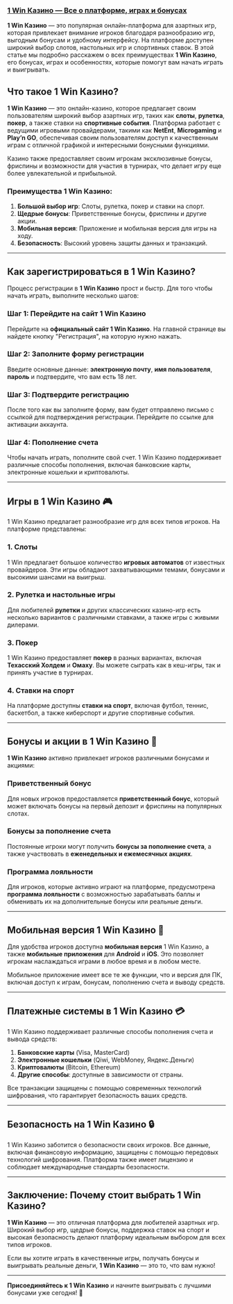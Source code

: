 ### [1 Win Казино — Все о платформе, играх и бонусах](https://brandplay.link/9sD8CZLQ)

**1 Win Казино** — это популярная онлайн-платформа для азартных игр, которая привлекает внимание игроков благодаря разнообразию игр, выгодным бонусам и удобному интерфейсу. На платформе доступен широкий выбор слотов, настольных игр и спортивных ставок. В этой статье мы подробно расскажем о всех преимуществах **1 Win Казино**, его бонусах, играх и особенностях, которые помогут вам начать играть и выигрывать.

## Что такое 1 Win Казино?

**1 Win Казино** — это онлайн-казино, которое предлагает своим пользователям широкий выбор азартных игр, таких как **слоты**, **рулетка**, **покер**, а также ставки на **спортивные события**. Платформа работает с ведущими игровыми провайдерами, такими как **NetEnt**, **Microgaming** и **Play’n GO**, обеспечивая своим пользователям доступ к качественным играм с отличной графикой и интересными бонусными функциями.

Казино также предоставляет своим игрокам эксклюзивные бонусы, фриспины и возможности для участия в турнирах, что делает игру еще более увлекательной и прибыльной.

### Преимущества 1 Win Казино:

1. **Большой выбор игр**: Слоты, рулетка, покер и ставки на спорт.
2. **Щедрые бонусы**: Приветственные бонусы, фриспины и другие акции.
3. **Мобильная версия**: Приложение и мобильная версия для игры на ходу.
4. **Безопасность**: Высокий уровень защиты данных и транзакций.

***

## Как зарегистрироваться в 1 Win Казино?

Процесс регистрации в **1 Win Казино** прост и быстр. Для того чтобы начать играть, выполните несколько шагов:

### Шаг 1: Перейдите на сайт 1 Win Казино

Перейдите на **официальный сайт 1 Win Казино**. На главной странице вы найдете кнопку "Регистрация", на которую нужно нажать.

### Шаг 2: Заполните форму регистрации

Введите основные данные: **электронную почту**, **имя пользователя**, **пароль** и подтвердите, что вам есть 18 лет.

### Шаг 3: Подтвердите регистрацию

После того как вы заполните форму, вам будет отправлено письмо с ссылкой для подтверждения регистрации. Перейдите по ссылке для активации аккаунта.

### Шаг 4: Пополнение счета

Чтобы начать играть, пополните свой счет. 1 Win Казино поддерживает различные способы пополнения, включая банковские карты, электронные кошельки и криптовалюты.

***

## Игры в 1 Win Казино 🎮

1 Win Казино предлагает разнообразие игр для всех типов игроков. На платформе представлены:

### 1. **Слоты**

1 Win предлагает большое количество **игровых автоматов** от известных провайдеров. Эти игры обладают захватывающими темами, бонусами и высокими шансами на выигрыш.

### 2. **Рулетка и настольные игры**

Для любителей **рулетки** и других классических казино-игр есть несколько вариантов с различными ставками, а также игры с живыми дилерами.

### 3. **Покер**

1 Win Казино предоставляет **покер** в разных вариантах, включая **Техасский Холдем** и **Омаху**. Вы можете сыграть как в кеш-игры, так и принять участие в турнирах.

### 4. **Ставки на спорт**

На платформе доступны **ставки на спорт**, включая футбол, теннис, баскетбол, а также киберспорт и другие спортивные события.

***

## Бонусы и акции в 1 Win Казино 🎁

**1 Win Казино** активно привлекает игроков различными бонусами и акциями:

### Приветственный бонус

Для новых игроков предоставляется **приветственный бонус**, который может включать бонусы на первый депозит и фриспины на популярных слотах.

### Бонусы за пополнение счета

Постоянные игроки могут получить **бонусы за пополнение счета**, а также участвовать в **еженедельных и ежемесячных акциях**.

### Программа лояльности

Для игроков, которые активно играют на платформе, предусмотрена **программа лояльности** с возможностью зарабатывать баллы и обменивать их на дополнительные бонусы или реальные деньги.

***

## Мобильная версия 1 Win Казино 📱

Для удобства игроков доступна **мобильная версия** 1 Win Казино, а также **мобильные приложения** для **Android** и **iOS**. Это позволяет игрокам наслаждаться играми в любое время и в любом месте.

Мобильное приложение имеет все те же функции, что и версия для ПК, включая доступ к играм, бонусам, пополнению счета и выводу средств.

***

## Платежные системы в 1 Win Казино 💳

1 Win Казино поддерживает различные способы пополнения счета и вывода средств:

1. **Банковские карты** (Visa, MasterCard)
2. **Электронные кошельки** (Qiwi, WebMoney, Яндекс.Деньги)
3. **Криптовалюты** (Bitcoin, Ethereum)
4. **Другие способы**: доступные в зависимости от страны.

Все транзакции защищены с помощью современных технологий шифрования, что гарантирует безопасность ваших средств.

***

## Безопасность на 1 Win Казино 🔒

1 Win Казино заботится о безопасности своих игроков. Все данные, включая финансовую информацию, защищены с помощью передовых технологий шифрования. Платформа также имеет лицензию и соблюдает международные стандарты безопасности.

***

## Заключение: Почему стоит выбрать 1 Win Казино?

**1 Win Казино** — это отличная платформа для любителей азартных игр. Широкий выбор игр, щедрые бонусы, поддержка ставок на спорт и высокая безопасность делают платформу идеальным выбором для всех типов игроков.

Если вы хотите играть в качественные игры, получать бонусы и выигрывать реальные деньги, **1 Win Казино** — это то, что вам нужно!

***

**Присоединяйтесь к 1 Win Казино** и начните выигрывать с лучшими бонусами уже сегодня! 🎉
